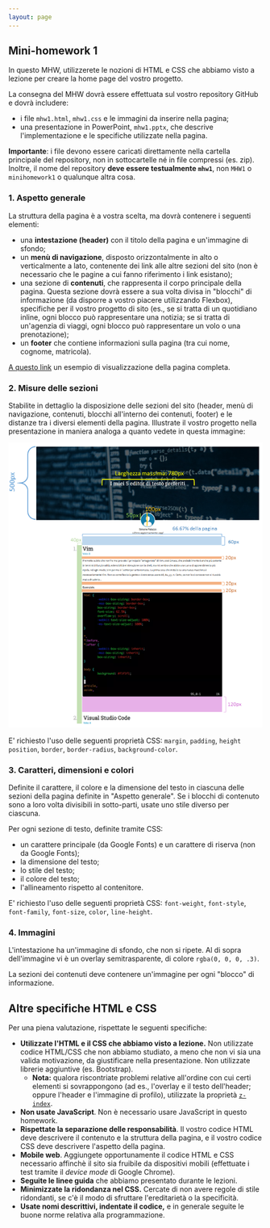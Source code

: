 ```yaml
---
layout: page
---
```


## Mini-homework 1

In questo MHW, utilizzerete le nozioni di HTML e CSS che abbiamo visto a lezione per creare la home page del vostro progetto.

La consegna del MHW dovrà essere effettuata sul vostro repository GitHub e dovrà includere:
* i file `mhw1.html`, `mhw1.css` e le immagini da inserire nella pagina;
* una presentazione in PowerPoint, `mhw1.pptx`, che descrive l'implementazione e le specifiche utilizzate nella pagina.

**Importante**: i file devono essere caricati direttamente nella cartella principale del repository, non in sottocartelle né in file compressi (es. zip). Inoltre, il nome del repository **deve essere testualmente `mhw1`**, non `MHW1` o `minihomework1` o qualunque altra cosa.

### 1. Aspetto generale

La struttura della pagina è a vostra scelta, ma dovrà contenere i seguenti elementi:
* una **intestazione (header)** con il titolo della pagina e un'immagine di sfondo;
* un **menù di navigazione**, disposto orizzontalmente in alto o verticalmente a lato, contenente dei link alle altre sezioni del sito (non è necessario che le pagine a cui fanno riferimento i link esistano);
* una sezione di **contenuti**, che rappresenta il corpo principale della pagina. Questa sezione dovrà essere a sua volta divisa in "blocchi" di informazione (da disporre a vostro piacere utilizzando Flexbox), specifiche per il vostro progetto di sito (es., se si tratta di un quotidiano inline, ogni blocco può rappresentare una notizia; se si tratta di un'agenzia di viaggi, ogni blocco può rappresentare un volo o una prenotazione);
* un **footer** che contiene informazioni sulla pagina (tra cui nome, cognome, matricola).

[A questo link](imgs/mhw1_esempio.png) un esempio di visualizzazione della pagina completa.

### 2. Misure delle sezioni

Stabilite in dettaglio la disposizione delle sezioni del sito (header, menù di navigazione, contenuti, blocchi all'interno dei contenuti, footer) e le distanze tra i diversi elementi della pagina. Illustrate il vostro progetto nella presentazione in maniera analoga a quanto vedete in questa immagine:

![](imgs/specs.png)

E' richiesto l'uso delle seguenti proprietà CSS: `margin`, `padding`, `height` `position`, `border`, `border-radius`, `background-color`.

### 3. Caratteri, dimensioni e colori

Definite il carattere, il colore e la dimensione del testo in ciascuna delle sezioni della pagina definite in "Aspetto generale". Se i blocchi di contenuto sono a loro volta divisibili in sotto-parti, usate uno stile diverso per ciascuna.

Per ogni sezione di testo, definite tramite CSS:
* un carattere principale (da Google Fonts) e un carattere di riserva (non da Google Fonts);
* la dimensione del testo;
* lo stile del testo;
* il colore del testo;
* l'allineamento rispetto al contenitore.

E' richiesto l'uso delle seguenti proprietà CSS: `font-weight`, `font-style`, `font-family`, `font-size`, `color`, `line-height`.

### 4. Immagini

L'intestazione ha un'immagine di sfondo, che non si ripete. Al di sopra dell'immagine vi è un overlay semitrasparente, di colore `rgba(0, 0, 0, .3)`.

La sezioni dei contenuti deve contenere un'immagine per ogni "blocco" di informazione.


## Altre specifiche HTML e CSS

Per una piena valutazione, rispettate le seguenti specifiche:

-   **Utilizzate l'HTML e il CSS che abbiamo visto a lezione.** Non utilizzate codice HTML/CSS che non abbiamo studiato, a meno che non vi sia una valida motivazione, da giustificare nella presentazione. Non utilizzate librerie aggiuntive (es. Bootstrap).
    - **Nota:** qualora riscontriate problemi relative all'ordine con cui certi elementi si sovrappongono (ad es., l'overlay e il testo dell'header; oppure l'header e l'immagine di profilo), utilizzate la proprietà [`z-index`](https://developer.mozilla.org/en-US/docs/Web/CSS/z-index). 
-   **Non usate JavaScript**. Non è necessario usare JavaScript in questo homework.
-   **Rispettate la separazione delle responsabilità**. Il vostro codice HTML deve descrivere il contenuto e la struttura della pagina, e il vostro codice CSS deve descrivere l'aspetto della pagina.
-    **Mobile web**. Aggiungete opportunamente il codice HTML e CSS necessario affinchè il sito sia fruibile da dispositivi mobili (effettuate i test tramite il _device mode_ di Google Chrome).
-   **Seguite le linee guida** che abbiamo presentato durante le lezioni.
-   **Minimizzate la ridondanza nel CSS.** Cercate di non avere regole di stile ridondanti, se c'è il modo di sfruttare l'ereditarietà o la specificità.
-   **Usate nomi descrittivi, indentate il codice,** e in generale seguite le buone norme relativa alla programmazione.
